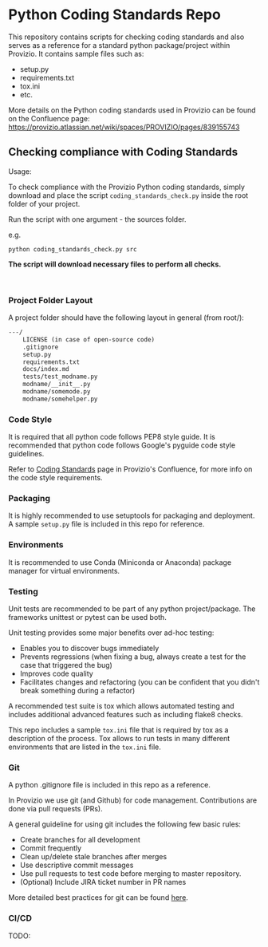 # Python Coding Standards Repo

This repository contains scripts for checking coding standards and also serves as a reference for a standard python package/project within Provizio. It contains sample files 
such as:
- setup.py
- requirements.txt
- tox.ini
- etc.

More details on the Python coding standards used in Provizio can be found on the Confluence page:
https://provizio.atlassian.net/wiki/spaces/PROVIZIO/pages/839155743

## Checking compliance with Coding Standards

Usage: <br/>

To check compliance with the Provizio Python coding standards, simply download
and place the script `coding_standards_check.py` inside the root folder of your project.

Run the script with one argument - the sources folder.

e.g.
```shell
python coding_standards_check.py src
```

**The script will download necessary files to perform all checks.**

<br/>

### Project Folder Layout

A project folder should have the following layout in general (from root/):

```README.md 
---/ 
    LICENSE (in case of open-source code)
    .gitignore
    setup.py 
    requirements.txt
    docs/index.md   
    tests/test_modname.py
    modname/__init__.py
    modname/somemode.py
    modname/somehelper.py
```

### Code Style
It is required that all python code follows PEP8 style guide.
It is recommended that python code follows Google's pyguide code style guidelines.

Refer to [Coding Standards](https://provizio.atlassian.net/wiki/spaces/PROVIZIO/pages/839155743
) page in Provizio's Confluence, for more info on the code style requirements.

### Packaging
It is highly recommended to use setuptools for packaging and deployment. A sample `setup.py` file is included in this repo
for reference. 

### Environments
It is recommended to use Conda (Miniconda or Anaconda) package manager for virtual environments.

### Testing
Unit tests are recommended to be part of any python project/package. The frameworks unittest
or pytest can be used both.

Unit testing provides some major benefits over ad-hoc testing:

- Enables you to discover bugs immediately
- Prevents regressions (when fixing a bug, always create a test for the case that triggered the bug)
- Improves code quality
- Facilitates changes and refactoring (you can be confident that you didn't break something during a refactor)

A recommended test suite is tox which allows automated testing and includes additional advanced features
such as including flake8 checks.

This repo includes a sample `tox.ini` file that is required by tox as a description of the process.
Tox allows to run tests in many different environments that are listed in the `tox.ini` file.

### Git
A python .gitignore file is included in this repo as a reference.

In Provizio we use git (and Github) for code management. Contributions are done via pull requests (PRs).

A general guideline for using git includes the following few basic rules:

- Create branches for all development
- Commit frequently
- Clean up/delete stale branches after merges
- Use descriptive commit messages
- Use pull requests to test code before merging to master repository.
- (Optional) Include JIRA ticket number in PR names

More detailed best practices for git can be found [here](https://sethrobertson.github.io/GitBestPractices/).


### CI/CD

TODO: